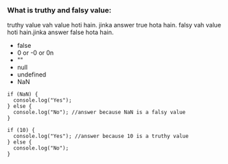 ### What is truthy and falsy value:

truthy value vah value hoti hain. jinka answer true hota hain.
falsy vah value hoti hain.jinka answer false hota hain.

- false
- 0 or -0 or 0n
- ""
- null
- undefined
- NaN

```
if (NaN) {
  console.log("Yes");
} else {
  console.log("No"); //answer because NaN is a falsy value
}
```

```
if (10) {
  console.log("Yes"); //answer because 10 is a truthy value
} else {
  console.log("No");
}
```
